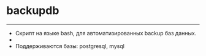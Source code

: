 # backupdb


-----


* Скрипт на языке bash, для автоматизированных backup баз данных.
* 
* Поддерживаются базы: postgresql, mysql

